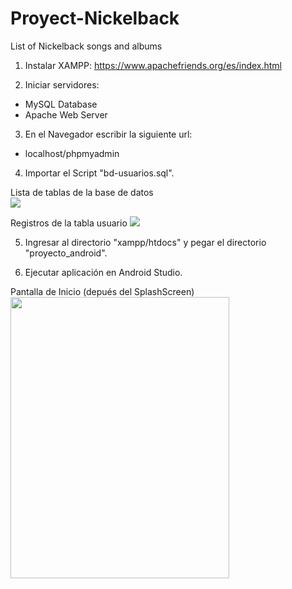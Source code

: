 # Proyect-Nickelback
List of Nickelback songs and albums

1. Instalar XAMPP:
https://www.apachefriends.org/es/index.html

2. Iniciar servidores: 
  - MySQL Database
  - Apache Web Server
  
3. En el Navegador escribir la siguiente url:
  - localhost/phpmyadmin
  
4. Importar el Script "bd-usuarios.sql".

Lista de tablas de la base de datos<br/>
<img src="https://raw.githubusercontent.com/GEduardoRL94/Proyect-Nickelback/master/step_by_step/01_lista_tablas.png"/>

Registros de la tabla usuario
<img src="https://raw.githubusercontent.com/GEduardoRL94/Proyect-Nickelback/master/step_by_step/02_registros_usuario.png"/>

5. Ingresar al directorio "xampp/htdocs" y pegar el directorio "proyecto_android".

6. Ejecutar aplicación en Android Studio.

Pantalla de Inicio (depués del SplashScreen)
<img src="https://github.com/GEduardoRL94/Proyect-Nickelback/blob/master/step_by_step/03_inicio.png" style="width: 350px;height: 450px;"/>
